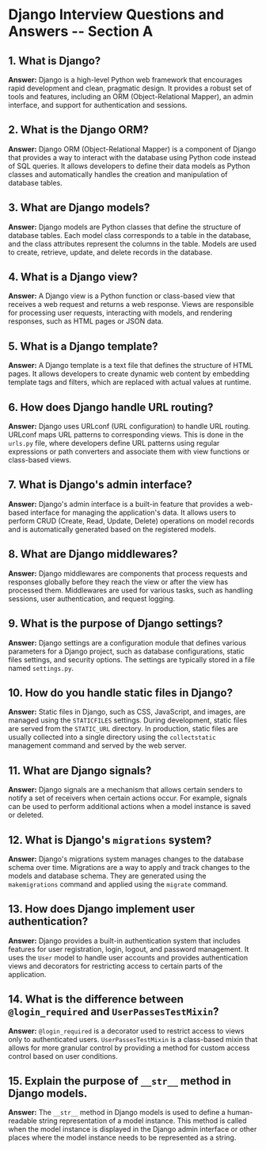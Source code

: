 # Django Interview Questions and Answers -- Section A

## 1. What is Django?

**Answer:** Django is a high-level Python web framework that encourages rapid development and clean, pragmatic design. It provides a robust set of tools and features, including an ORM (Object-Relational Mapper), an admin interface, and support for authentication and sessions.

## 2. What is the Django ORM?

**Answer:** Django ORM (Object-Relational Mapper) is a component of Django that provides a way to interact with the database using Python code instead of SQL queries. It allows developers to define their data models as Python classes and automatically handles the creation and manipulation of database tables.

## 3. What are Django models?

**Answer:** Django models are Python classes that define the structure of database tables. Each model class corresponds to a table in the database, and the class attributes represent the columns in the table. Models are used to create, retrieve, update, and delete records in the database.

## 4. What is a Django view?

**Answer:** A Django view is a Python function or class-based view that receives a web request and returns a web response. Views are responsible for processing user requests, interacting with models, and rendering responses, such as HTML pages or JSON data.

## 5. What is a Django template?

**Answer:** A Django template is a text file that defines the structure of HTML pages. It allows developers to create dynamic web content by embedding template tags and filters, which are replaced with actual values at runtime.

## 6. How does Django handle URL routing?

**Answer:** Django uses URLconf (URL configuration) to handle URL routing. URLconf maps URL patterns to corresponding views. This is done in the `urls.py` file, where developers define URL patterns using regular expressions or path converters and associate them with view functions or class-based views.

## 7. What is Django's admin interface?

**Answer:** Django's admin interface is a built-in feature that provides a web-based interface for managing the application's data. It allows users to perform CRUD (Create, Read, Update, Delete) operations on model records and is automatically generated based on the registered models.

## 8. What are Django middlewares?

**Answer:** Django middlewares are components that process requests and responses globally before they reach the view or after the view has processed them. Middlewares are used for various tasks, such as handling sessions, user authentication, and request logging.

## 9. What is the purpose of Django settings?

**Answer:** Django settings are a configuration module that defines various parameters for a Django project, such as database configurations, static files settings, and security options. The settings are typically stored in a file named `settings.py`.

## 10. How do you handle static files in Django?

**Answer:** Static files in Django, such as CSS, JavaScript, and images, are managed using the `STATICFILES` settings. During development, static files are served from the `STATIC_URL` directory. In production, static files are usually collected into a single directory using the `collectstatic` management command and served by the web server.

## 11. What are Django signals?

**Answer:** Django signals are a mechanism that allows certain senders to notify a set of receivers when certain actions occur. For example, signals can be used to perform additional actions when a model instance is saved or deleted.

## 12. What is Django's `migrations` system?

**Answer:** Django's migrations system manages changes to the database schema over time. Migrations are a way to apply and track changes to the models and database schema. They are generated using the `makemigrations` command and applied using the `migrate` command.

## 13. How does Django implement user authentication?

**Answer:** Django provides a built-in authentication system that includes features for user registration, login, logout, and password management. It uses the `User` model to handle user accounts and provides authentication views and decorators for restricting access to certain parts of the application.

## 14. What is the difference between `@login_required` and `UserPassesTestMixin`?

**Answer:** `@login_required` is a decorator used to restrict access to views only to authenticated users. `UserPassesTestMixin` is a class-based mixin that allows for more granular control by providing a method for custom access control based on user conditions.

## 15. Explain the purpose of `__str__` method in Django models.

**Answer:** The `__str__` method in Django models is used to define a human-readable string representation of a model instance. This method is called when the model instance is displayed in the Django admin interface or other places where the model instance needs to be represented as a string.
